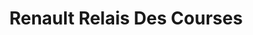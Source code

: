 ---
title: "Renault Relais Des Courses"
url: /eaubonne/renault-relais-des-courses/
shop: voiture
---